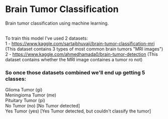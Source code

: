 # Brain Tumor Classification
Brain tumor classification using machine learning.<br><br>

To train this model I've used 2 datasets:<br>
1 - https://www.kaggle.com/sartajbhuvaji/brain-tumor-classification-mri (This dataset contains 3 types of most common brain tumors "MRI images")<br>
2 - https://www.kaggle.com/ahmedhamada0/brain-tumor-detection (This dataset contains whether the MRI image containes a tumor ro not)

### So once those datasets combined we'll end up getting 5 classes:
  Glioma Tumor (gi)<br>
  Meningioma Tumor (me)<br>
  Pituitary Tumor (pi)<br>
  No Tumor (no) [No Tumor detected]<br>
  Yes Tumor (yes) [Yes Tumor detected, but couldn't classify the tumor]<br>
